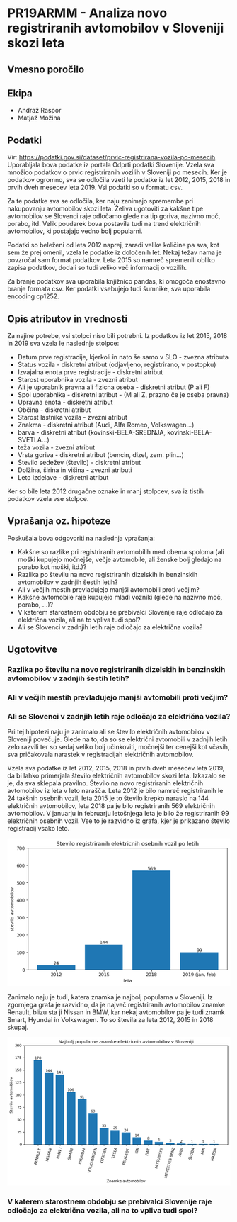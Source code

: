 # PR19ARMM - Analiza novo registriranih avtomobilov v Sloveniji skozi leta
## Vmesno poročilo

## Ekipa
* Andraž Raspor
* Matjaž Možina

## Podatki
Vir: https://podatki.gov.si/dataset/prvic-registrirana-vozila-po-mesecih
Uporabljala bova podatke iz portala Odprti podatki Slovenije. Vzela sva množico podatkov o prvic registriranih vozilih v Sloveniji po mesecih. Ker je podatkov ogromno, sva se odločila vzeti le podatke iz let 2012, 2015, 2018 in prvih dveh mesecev leta 2019. Vsi podatki so v formatu csv.

Za te podatke sva se odločila, ker naju zanimajo spremembe pri nakupovanju avtomobilov skozi leta. Želiva ugotoviti za kakšne tipe avtomobilov se Slovenci raje odločamo glede na tip goriva, nazivno moč, porabo, itd. Velik poudarek bova postavila tudi na trend električnih avtomobilov, ki postajajo vedno bolj popularni.

Podatki so beleženi od leta 2012 naprej, zaradi velike količine pa sva, kot sem že prej omenil, vzela le podatke iz določenih let. Nekaj težav nama je povzročal sam format podatkov. Leta 2015 so namreč spremenili obliko zapisa podatkov, dodali so tudi veliko več informacij o vozilih.

Za branje podatkov sva uporabila knjižnico pandas, ki omogoča enostavno branje formata csv. Ker podatki vsebujejo tudi šumnike, sva uporabila encoding cp1252.

## Opis atributov in vrednosti
Za najine potrebe, vsi stolpci niso bili potrebni. Iz podatkov iz let 2015, 2018 in 2019 sva vzela le naslednje stolpce:

* Datum prve registracije, kjerkoli in nato še samo v SLO - zvezna atributa
* Status vozila - diskretni atribut (odjavljeno, registrirano, v postopku)
* Izvajalna enota prve registracije - diskretni atribut
* Starost uporabnika vozila - zvezni atribut
* Ali je uporabnik pravna ali fizicna oseba  - diskretni atribut (P ali F)
* Spol uporabnika - diskretni atribut - (M ali Z, prazno če je oseba pravna)
* Upravna enota - diskretni atribut
* Občina - diskretni atribut
* Starost lastnika vozila - zvezni atribut
* Znakma - diskretni atribut (Audi, Alfa Romeo, Volkswagen...)
* barva - diskretni atribut (kovinski-BELA-SREDNJA, kovinski-BELA-SVETLA...)
* teža vozila - zvezni atribut
* Vrsta goriva - diskretni atribut (bencin, dizel, zem. plin...)
* Število sedežev (število) - diskretni atribut
* Dolžina, širina in višina - zvezni atributi
* Leto izdelave - diskretni atribut

Ker so bile leta 2012 drugačne oznake in manj stolpcev, sva iz tistih podatkov vzela vse stolpce.

## Vprašanja oz. hipoteze

Poskušala bova odgovoriti na naslednja vprašanja:

* Kakšne so razlike pri registriranih avtomobilih med obema spoloma (ali moški kupujejo močnejše, večje avtomobile, ali ženske bolj gledajo na porabo kot moški, itd.)?
* Razlika po številu na novo registriranih dizelskih in benzinskih avtomobilov v zadnjih šestih letih?
* Ali v večjih mestih prevladujejo manjši avtomobili proti večjim?
* Kakšne avtomobile raje kupujejo mladi vozniki (glede na nazivno moč, porabo, ...)?
* V katerem starostnem obdobju se prebivalci Slovenije raje odločajo za električna vozila, ali na to vpliva tudi spol?
* Ali se Slovenci v zadnjih letih raje odločajo za električna vozila?

## Ugotovitve

### Razlika po številu na novo registriranih dizelskih in benzinskih avtomobilov v zadnjih šestih letih?

### Ali v večjih mestih prevladujejo manjši avtomobili proti večjim?

### Ali se Slovenci v zadnjih letih raje odločajo za električna vozila?
Pri tej hipotezi naju je zanimalo ali se število električnih avtomobilov v Sloveniji povečuje. Glede na to, da so se električni avtomobili v zadnjih letih zelo razvili ter so sedaj veliko bolj učinkoviti, močnejši ter cenejši kot včasih, sva pričakovala narastek v registracijah električnih avtomobilov.

Vzela sva podatke iz let 2012, 2015, 2018 in prvih dveh mesecev leta 2019, da bi lahko primerjala število električnih avtomobilov skozi leta. Izkazalo se je, da sva sklepala pravilno. Število na novo registriranih električnih avtomobilov iz leta v leto narašča. Leta 2012 je bilo namreč registriranih le 24 takšnih osebnih vozil, leta 2015 je to število krepko naraslo na 144 električnih avtomobilov, leta 2018 pa je bilo registriranih 569 električnih avtomobilov. V januarju in februarju letošnjega leta je bilo že registriranih 99 električnih osebnih vozil. Vse to je razvidno iz grafa, kjer je prikazano število registracij vsako leto.

![Elektricni](images/st_elek_po_letih.png)

Zanimalo naju je tudi, katera znamka je najbolj popularna v Sloveniji. Iz zgornjega grafa je razvidno, da je največ registriranih avtomobilov znamke Renault, blizu sta ji Nissan in BMW, kar nekaj avtomobilov pa je tudi znamk Smart, Hyundai in Volkswagen. To so števila za leta 2012, 2015 in 2018 skupaj.

![ElektricniZnamke](images/popularnost_znamk_elektricnih.png)

### V katerem starostnem obdobju se prebivalci Slovenije raje odločajo za električna vozila, ali na to vpliva tudi spol?

